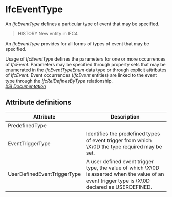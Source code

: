 IfcEventType
============
An _IfcEventType_ defines a particular type of event that may be specified.  
  
> HISTORY  New entity in IFC4  
  
An _IfcEventType_ provides for all forms of types of event that may be
specified.  
  
Usage of _IfcEventType_ defines the parameters for one or more occurrences of
_IfcEvent_. Parameters may be specified through property sets that may be
enumerated in the _IfcEventTypeEnum_ data type or through explicit attributes
of _IfcEvent_. Event occurrences (_IfcEvent_ entities) are linked to the event
type through the _IfcRelDefinesByType_ relationship.  
[ _bSI
Documentation_](https://standards.buildingsmart.org/IFC/DEV/IFC4_2/FINAL/HTML/schema/ifcprocessextension/lexical/ifceventtype.htm)


Attribute definitions
---------------------
| Attribute                   | Description                                                                                                                                       |
|-----------------------------|---------------------------------------------------------------------------------------------------------------------------------------------------|
| PredefinedType              |                                                                                                                                                   |
| EventTriggerType            | Identifies the predefined types of event trigger from which \X\0D the type required may be set.                                                   |
| UserDefinedEventTriggerType | A user defined event trigger type, the value of which \X\0D is asserted when the value of an event trigger type is \X\0D declared as USERDEFINED. |

